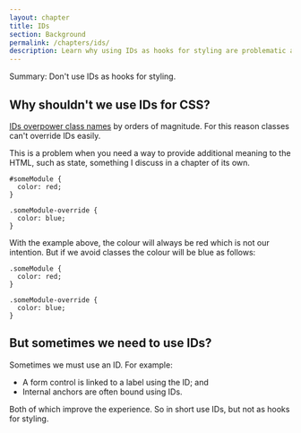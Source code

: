 ```yaml
---
layout: chapter
title: IDs
section: Background
permalink: /chapters/ids/
description: Learn why using IDs as hooks for styling are problematic and what you should do instead.
---
```


Summary: Don't use IDs as hooks for styling.

## Why shouldn't we use IDs for CSS?

[IDs overpower class names](http://www.w3.org/TR/css3-selectors/#specificity) by orders of magnitude. For this reason classes can't override IDs easily.

This is a problem when you need a way to provide additional meaning to the HTML, such as state, something I discuss in a chapter of its own.

	#someModule {
	  color: red;
	}

	.someModule-override {
	  color: blue;
	}

With the example above, the colour will always be red which is not our intention. But if we avoid classes the colour will be blue as follows:

	.someModule {
	  color: red;
	}

	.someModule-override {
	  color: blue;
	}

## But sometimes we need to use IDs?

Sometimes we must use an ID. For example:

- A form control is linked to a label using the ID; and
- Internal anchors are often bound using IDs.

Both of which improve the experience. So in short use IDs, but not as hooks for styling.